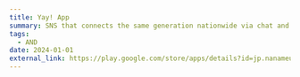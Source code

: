 ```yaml
---
title: Yay! App
summary: SNS that connects the same generation nationwide via chat and call.  Tech Stacks - MVVM, Kotlin, Jetpack Compose, Koin, Coroutine, RxJava and Realm.
tags:
  - AND
date: 2024-01-01
external_link: https://play.google.com/store/apps/details?id=jp.nanameue.yay
---
```

